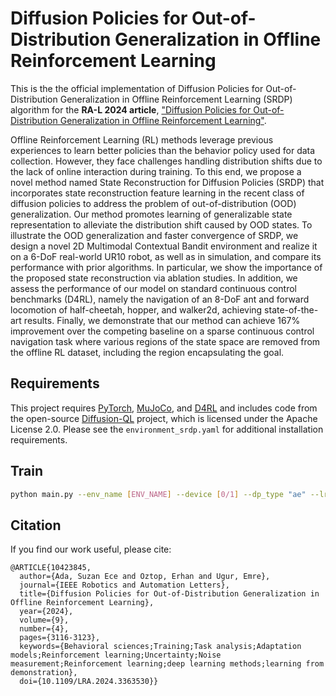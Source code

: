 # Diffusion Policies for Out-of-Distribution Generalization in Offline Reinforcement Learning

This is the the official implementation of Diffusion Policies for Out-of-Distribution Generalization in Offline Reinforcement Learning (SRDP) algorithm for the **RA-L 2024 article**, <ins>"Diffusion Policies for Out-of-Distribution Generalization in Offline Reinforcement Learning"</ins>. 

Offline Reinforcement Learning (RL) methods leverage previous experiences to learn better policies than the behavior policy used for data collection. However, they face challenges handling distribution shifts due to the lack of online interaction during training. To this end, we propose a novel method named State Reconstruction for Diffusion Policies (SRDP) that incorporates state reconstruction feature learning in the recent class of diffusion policies to address the problem of out-of-distribution (OOD) generalization. Our method promotes learning of generalizable state representation to alleviate the distribution shift caused by OOD states. To illustrate the OOD generalization and faster convergence of SRDP, we design a novel 2D Multimodal Contextual Bandit environment and realize it on a 6-DoF real-world UR10 robot, as well as in simulation, and compare its performance with prior algorithms. In particular, we show the importance of the proposed state reconstruction via ablation studies. In addition, we assess the performance of our model on standard continuous control benchmarks (D4RL), namely the navigation of an 8-DoF ant and forward locomotion of half-cheetah, hopper, and walker2d, achieving state-of-the-art results. Finally, we demonstrate that our method can achieve 167% improvement over the competing baseline on a sparse continuous control navigation task where various regions of the state space are removed from the offline RL dataset, including the region encapsulating the goal.

## Requirements

This project requires [PyTorch](https://pytorch.org/), [MuJoCo](https://github.com/deepmind/mujoco), and [D4RL](https://github.com/Farama-Foundation/D4RL) and includes code from the open-source [Diffusion-QL](https://github.com/Zhendong-Wang/Diffusion-Policies-for-Offline-RL) project, which is licensed under the Apache License 2.0. Please see the ``environment_srdp.yaml`` for additional installation requirements.

## Train 
```.bash
python main.py --env_name [ENV_NAME] --device [0/1] --dp_type "ae" --lr_decay --seed [SEED]
```


## Citation
If you find our work useful, please cite:
```
@ARTICLE{10423845,
  author={Ada, Suzan Ece and Oztop, Erhan and Ugur, Emre},
  journal={IEEE Robotics and Automation Letters}, 
  title={Diffusion Policies for Out-of-Distribution Generalization in Offline Reinforcement Learning}, 
  year={2024},
  volume={9},
  number={4},
  pages={3116-3123},
  keywords={Behavioral sciences;Training;Task analysis;Adaptation models;Reinforcement learning;Uncertainty;Noise measurement;Reinforcement learning;deep learning methods;learning from demonstration},
  doi={10.1109/LRA.2024.3363530}}
```




